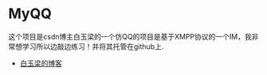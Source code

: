 # MyQQ
 这个项目是csdn博主白玉梁的一个仿QQ的项目是基于XMPP协议的一个IM，我非常想学习所以边敲边练习！并将其托管在github上.
 * [白玉梁的博客](http://blog.csdn.net/baiyuliang2013/article/details/43073861)
